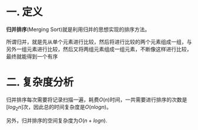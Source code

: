 # 一. 定义

**归并排序**(Merging Sort)就是利用归并的思想实现的排序方法。

所谓归并，就是先从单个元素进行比较，然后将进行比较的两个元素组成一组，与另外一组元素进行比较，然后又将两组元素组成一组元素，不断像这样进行比较，最终就能得到一个有序



# 二. 复杂度分析

归并排序每次需要将记录扫描一遍，耗费$O(n)$时间，一共需要进行排序的次数是$[log_2n]$次，因此总的时间复杂度是$O(nlog n)$。

另外，归并排序的空间复杂度为$O(n+logn)$.
